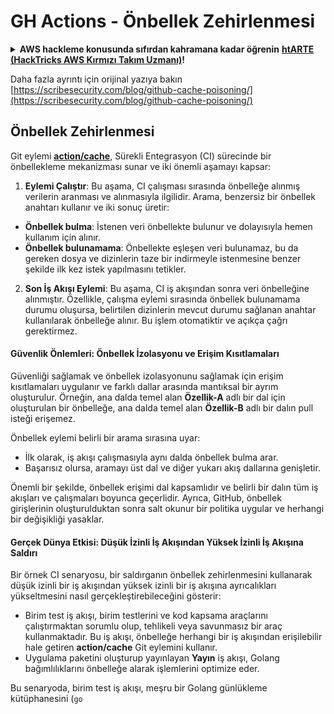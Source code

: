 # GH Actions - Önbellek Zehirlenmesi

<details>

<summary><strong>AWS hackleme konusunda sıfırdan kahramana kadar öğrenin</strong> <a href="https://training.hacktricks.xyz/courses/arte"><strong>htARTE (HackTricks AWS Kırmızı Takım Uzmanı)</strong></a><strong>!</strong></summary>

HackTricks'ı desteklemenin diğer yolları:

* Şirketinizi HackTricks'te **reklamını görmek** veya HackTricks'i **PDF olarak indirmek** için [**ABONELİK PLANLARINI**](https://github.com/sponsors/carlospolop) kontrol edin!
* [**Resmi PEASS & HackTricks ürünlerini**](https://peass.creator-spring.com) edinin
* Özel [**NFT'lerden**](https://opensea.io/collection/the-peass-family) oluşan koleksiyonumuz olan [**The PEASS Ailesi'ni**](https://opensea.io/collection/the-peass-family) keşfedin
* 💬 [**Discord grubuna**](https://discord.gg/hRep4RUj7f) veya [**telegram grubuna**](https://t.me/peass) katılın veya bizi **Twitter** 🐦 [**@hacktricks_live**](https://twitter.com/hacktricks_live) takip edin.
* Hacking hilelerinizi [**HackTricks**](https://github.com/carlospolop/hacktricks) ve [**HackTricks Cloud**](https://github.com/carlospolop/hacktricks-cloud) github reposuna PR göndererek paylaşın.

</details>


Daha fazla ayrıntı için orijinal yazıya bakın [https://scribesecurity.com/blog/github-cache-poisoning/](https://scribesecurity.com/blog/github-cache-poisoning/)


## Önbellek Zehirlenmesi

Git eylemi [**action/cache**](https://github.com/actions/cache), Sürekli Entegrasyon (CI) sürecinde bir önbellekleme mekanizması sunar ve iki önemli aşamayı kapsar:

1. **Eylemi Çalıştır**: Bu aşama, CI çalışması sırasında önbelleğe alınmış verilerin aranması ve alınmasıyla ilgilidir. Arama, benzersiz bir önbellek anahtarı kullanır ve iki sonuç üretir:
- **Önbellek bulma**: İstenen veri önbellekte bulunur ve dolayısıyla hemen kullanım için alınır.
- **Önbellek bulunamama**: Önbellekte eşleşen veri bulunamaz, bu da gereken dosya ve dizinlerin taze bir indirmeyle istenmesine benzer şekilde ilk kez istek yapılmasını tetikler.

2. **Son İş Akışı Eylemi**: Bu aşama, CI iş akışından sonra veri önbelleğine alınmıştır. Özellikle, çalışma eylemi sırasında önbellek bulunamama durumu oluşursa, belirtilen dizinlerin mevcut durumu sağlanan anahtar kullanılarak önbelleğe alınır. Bu işlem otomatiktir ve açıkça çağrı gerektirmez.

#### Güvenlik Önlemleri: Önbellek İzolasyonu ve Erişim Kısıtlamaları

Güvenliği sağlamak ve önbellek izolasyonunu sağlamak için erişim kısıtlamaları uygulanır ve farklı dallar arasında mantıksal bir ayrım oluşturulur. Örneğin, ana dalda temel alan **Özellik-A** adlı bir dal için oluşturulan bir önbelleğe, ana dalda temel alan **Özellik-B** adlı bir dalın pull isteği erişemez.

Önbellek eylemi belirli bir arama sırasına uyar:
- İlk olarak, iş akışı çalışmasıyla aynı dalda önbellek bulma arar.
- Başarısız olursa, aramayı üst dal ve diğer yukarı akış dallarına genişletir.

Önemli bir şekilde, önbellek erişimi dal kapsamlıdır ve belirli bir dalın tüm iş akışları ve çalışmaları boyunca geçerlidir. Ayrıca, GitHub, önbellek girişlerinin oluşturulduktan sonra salt okunur bir politika uygular ve herhangi bir değişikliği yasaklar.

#### Gerçek Dünya Etkisi: Düşük İzinli İş Akışından Yüksek İzinli İş Akışına Saldırı

Bir örnek CI senaryosu, bir saldırganın önbellek zehirlenmesini kullanarak düşük izinli bir iş akışından yüksek izinli bir iş akışına ayrıcalıkları yükseltmesini nasıl gerçekleştirebileceğini gösterir:

- Birim test iş akışı, birim testlerini ve kod kapsama araçlarını çalıştırmaktan sorumlu olup, tehlikeli veya savunmasız bir araç kullanmaktadır. Bu iş akışı, önbelleğe herhangi bir iş akışından erişilebilir hale getiren **action/cache** Git eylemini kullanır.
- Uygulama paketini oluşturup yayınlayan **Yayın** iş akışı, Golang bağımlılıklarını önbelleğe alarak işlemlerini optimize eder.

Bu senaryoda, birim test iş akışı, meşru bir Golang günlükleme kütüphanesini (`go`
